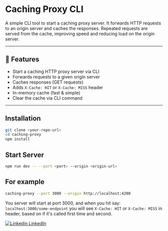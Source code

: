 # Caching Proxy CLI

A simple CLI tool to start a caching proxy server. It forwards HTTP requests to an origin server and caches the responses. Repeated requests are served from the cache, improving speed and reducing load on the origin server.

---

## 🚀 Features

- Start a caching HTTP proxy server via CLI
- Forwards requests to a given origin server
- Caches responses (GET requests)
- Adds `X-Cache: HIT` or `X-Cache: MISS` header
- In-memory cache (fast & simple)
- Clear the cache via CLI command

---

## Installation

```bash
git clone <your-repo-url>
cd caching-proxy
npm install
```

## Start Server

```bash
npm run dev -- --port <port> --origin <origin-url>
```

## For example
```bash
caching-proxy --port 3000 --origin http://localhost:4200
```

You server will start at port 3000, and when you hit say: `localhost:3000/some-endpoint` you will see `X-Cache: HIT` or `X-Cache: MISS` in header, based on if it's called first time and second.

[![Linkedin](https://i.sstatic.net/gVE0j.png) LinkedIn](https://www.linkedin.com/in/aditya3606/)
&nbsp;